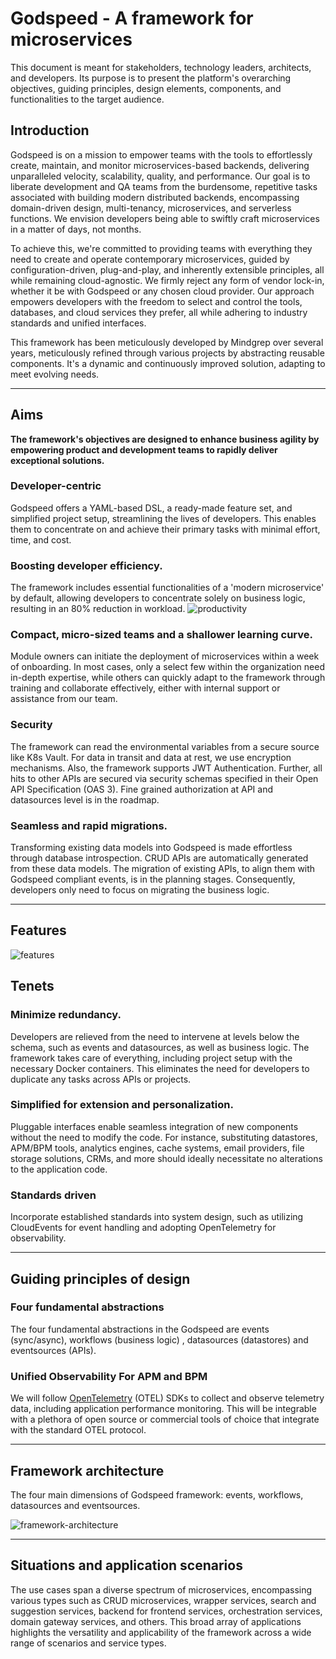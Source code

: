 # Godspeed - A framework for microservices

This document is meant for stakeholders, technology leaders, architects, and developers. Its purpose is to present the platform's overarching objectives, guiding principles, design elements, components, and functionalities to the target audience.

## Introduction

Godspeed is on a mission to empower teams with the tools to effortlessly create, maintain, and monitor microservices-based backends, delivering unparalleled velocity, scalability, quality, and performance. Our goal is to liberate development and QA teams from the burdensome, repetitive tasks associated with building modern distributed backends, encompassing domain-driven design, multi-tenancy, microservices, and serverless functions. We envision developers being able to swiftly craft microservices in a matter of days, not months.

To achieve this, we're committed to providing teams with everything they need to create and operate contemporary microservices, guided by configuration-driven, plug-and-play, and inherently extensible principles, all while remaining cloud-agnostic. We firmly reject any form of vendor lock-in, whether it be with Godspeed or any chosen cloud provider. Our approach empowers developers with the freedom to select and control the tools, databases, and cloud services they prefer, all while adhering to industry standards and unified interfaces.

This framework has been meticulously developed by Mindgrep over several years, meticulously refined through various projects by abstracting reusable components. It's a dynamic and continuously improved solution, adapting to meet evolving needs.

---

## Aims

**The framework's objectives are designed to enhance business agility by empowering product and development teams to rapidly deliver exceptional solutions.**

### Developer-centric

Godspeed offers a YAML-based DSL, a ready-made feature set, and simplified project setup, streamlining the lives of developers. This enables them to concentrate on and achieve their primary tasks with minimal effort, time, and cost.

### Boosting developer efficiency.

The framework includes essential functionalities of a 'modern microservice' by default, allowing developers to concentrate solely on business logic, resulting in an 80% reduction in workload.
![productivity](/img/productivity.png)


### Compact, micro-sized teams and a shallower learning curve.

Module owners can initiate the deployment of microservices within a week of onboarding. In most cases, only a select few within the organization need in-depth expertise, while others can quickly adapt to the framework through training and collaborate effectively, either with internal support or assistance from our team.

### Security

The framework can read the environmental variables from a secure source like K8s Vault. For data in transit and data at rest, we use encryption mechanisms. Also, the framework supports JWT Authentication. Further, all hits to other APIs are secured via security schemas specified in their Open API Specification (OAS 3). Fine grained authorization at API and datasources level is in the roadmap. 

### Seamless and rapid migrations.

Transforming existing data models into Godspeed is made effortless through database introspection. CRUD APIs are automatically generated from these data models. The migration of existing APIs, to align them with Godspeed compliant events, is in the planning stages. Consequently, developers only need to focus on migrating the business logic.

---

## Features
![features](/img/features.png)

## Tenets

### Minimize redundancy.

Developers are relieved from the need to intervene at levels below the schema, such as events and datasources, as well as business logic. The framework takes care of everything, including project setup with the necessary Docker containers. This eliminates the need for developers to duplicate any tasks across APIs or projects.

### Simplified for extension and personalization.

Pluggable interfaces enable seamless integration of new components without the need to modify the code. For instance, substituting datastores, APM/BPM tools, analytics engines, cache systems, email providers, file storage solutions, CRMs, and more should ideally necessitate no alterations to the application code.

### Standards driven

Incorporate established standards into system design, such as utilizing CloudEvents for event handling and adopting OpenTelemetry for observability.

---

## Guiding principles of design

### Four fundamental abstractions
The four fundamental abstractions in the Godspeed are events (sync/async), workflows (business logic) , datasources (datastores) and eventsources (APIs).

### Unified Observability For APM and BPM

We will follow [OpenTelemetry](https://opentelemetry.io/) (OTEL) SDKs to collect and observe telemetry data, including application performance monitoring. This will be integrable with a plethora of open source or commercial tools of choice that integrate with the standard OTEL protocol.

---

## Framework architecture

The four main dimensions of Godspeed framework: events, workflows, datasources and eventsources.

![framework-architecture](/img/framework-architecture.png)

---

## Situations and application scenarios

The use cases span a diverse spectrum of microservices, encompassing various types such as CRUD microservices, wrapper services, search and suggestion services, backend for frontend services, orchestration services, domain gateway services, and others. This broad array of applications highlights the versatility and applicability of the framework across a wide range of scenarios and service types.